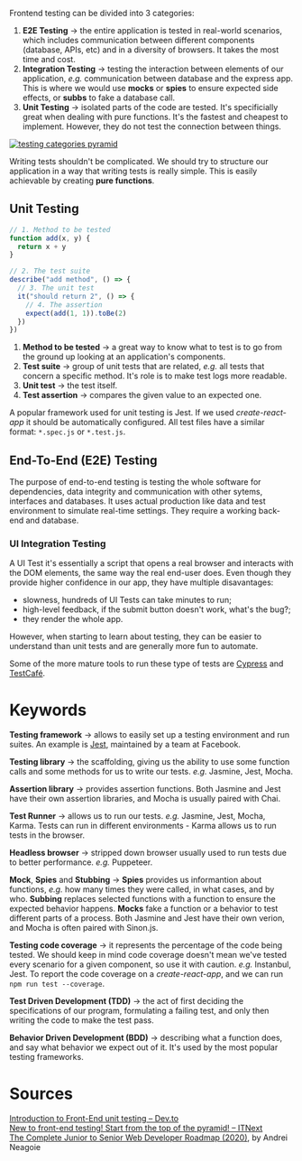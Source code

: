 Frontend testing can be divided into 3 categories:
1. __E2E Testing__ → the entire application is tested in real-world scenarios, which includes communication between different components (database, APIs, etc) and in a diversity of browsers. It takes the most time and cost.
2. __Integration Testing__ → testing the interaction between elements of our application, *e.g.* communication between database and the express app. This is where we would use **mocks** or **spies** to ensure expected side effects, or **subbs** to fake a database call.
3. __Unit Testing__ → isolated parts of the code are tested. It's specificially great when dealing with pure functions. It's the fastest and cheapest to implement. However, they do not test the connection between things.

[![testing categories pyramid](https://res.cloudinary.com/practicaldev/image/fetch/s--OypgjlFL--/c_limit%2Cf_auto%2Cfl_progressive%2Cq_auto%2Cw_880/https://user-images.githubusercontent.com/15229355/55113335-24fcff00-50df-11e9-87e8-cdd5e0e6ad3f.png)](https://dev.to/christopherkade/introduction-to-front-end-unit-testing-510n "Introduction to Front-End unit testing – Dev.to")

Writing tests shouldn't be complicated. We should try to structure our application in a way that writing tests is really simple. This is easily achievable by creating **pure functions**.

## Unit Testing
```javascript
// 1. Method to be tested
function add(x, y) {
  return x + y
}

// 2. The test suite
describe("add method", () => {
  // 3. The unit test
  it("should return 2", () => {
    // 4. The assertion
    expect(add(1, 1)).toBe(2)
  })
})
```
1. __Method to be tested__ → a great way to know what to test is to go from the ground up looking at an application's components.
2. __Test suite__ → group of unit tests that are related, *e.g.* all tests that concern a specific method. It's role is to make test logs more readable.
3. __Unit test__ → the test itself.
4. __Test assertion__ → compares the given value to an expected one.

A popular framework used for unit testing is Jest. If we used *create-react-app* it should be automatically configured. All test files have a similar format: `*.spec.js` or `*.test.js`.

## End-To-End (E2E) Testing
The purpose of end-to-end testing is testing the whole software for dependencies, data integrity and communication with other sytems, interfaces and databases. It uses actual production like data and test environment to simulate real-time settings. They require a working back-end and database.

### UI Integration Testing
A UI Test it's essentially a script that opens a real browser and interacts with the DOM elements, the same way the real end-user does. Even though they provide higher confidence in our app, they have multiple disavantages:
- slowness, hundreds of UI Tests can take minutes to run;
- high-level feedback, if the submit button doesn't work, what's the bug?;
- they render the whole app.

However, when starting to learn about testing, they can be easier to understand than unit tests and are generally more fun to automate.

Some of the more mature tools to run these type of tests are [Cypress](https://www.cypress.io/) and [TestCafé](https://devexpress.github.io/testcafe/).

# Keywords
__Testing framework__ → allows to easily set up a testing environment and run suites. An example is [Jest](https://jestjs.io/), maintained by a team at Facebook.

__Testing library__ → the scaffolding, giving us the ability to use some function calls and some methods for us to write our tests. *e.g.* Jasmine, Jest, Mocha.

__Assertion library__ → provides assertion functions. Both Jasmine and Jest have their own assertion libraries, and Mocha is usually paired with Chai.

__Test Runner__ → allows us to run our tests. *e.g.* Jasmine, Jest, Mocha, Karma. Tests can run in different environments - Karma allows us to run tests in the browser.

__Headless browser__ → stripped down browser usually used to run tests due to better performance. *e.g.* Puppeteer.

__Mock__, __Spies__ and __Stubbing__ → **Spies** provides us informantion about functions, *e.g.* how many times they were called, in what cases, and by who. **Subbing** replaces selected functions with a function to ensure the expected behavior happens. **Mocks** fake a function or a behavior to test different parts of a process. Both Jasmine and Jest have their own verion, and Mocha is often paired with Sinon.js.

__Testing code coverage__ → it represents the percentage of the code being tested. We should keep in mind code coverage doesn't mean we've tested every scenario for a given component, so use it with caution. *e.g.* Instanbul, Jest. To report the code coverage on a *create-react-app*, and we can run `npm run test --coverage`.

__Test Driven Development (TDD)__ → the act of first deciding the specifications of our program, formulating a failing test, and only then writing the code to make the test pass.

__Behavior Driven Development (BDD)__ → describing what a function does, and say what behavior we expect out of it. It's used by the most popular testing frameworks.

# Sources
[Introduction to Front-End unit testing – Dev.to](https://dev.to/christopherkade/introduction-to-front-end-unit-testing-510n)\
[New to front-end testing! Start from the top of the pyramid! – ITNext](https://itnext.io/new-to-front-end-testing-start-from-the-top-of-the-pyramid-a0039615353c)\
[The Complete Junior to Senior Web Developer Roadmap (2020)](https://www.udemy.com/course/the-complete-junior-to-senior-web-developer-roadmap/), by Andrei Neagoie
